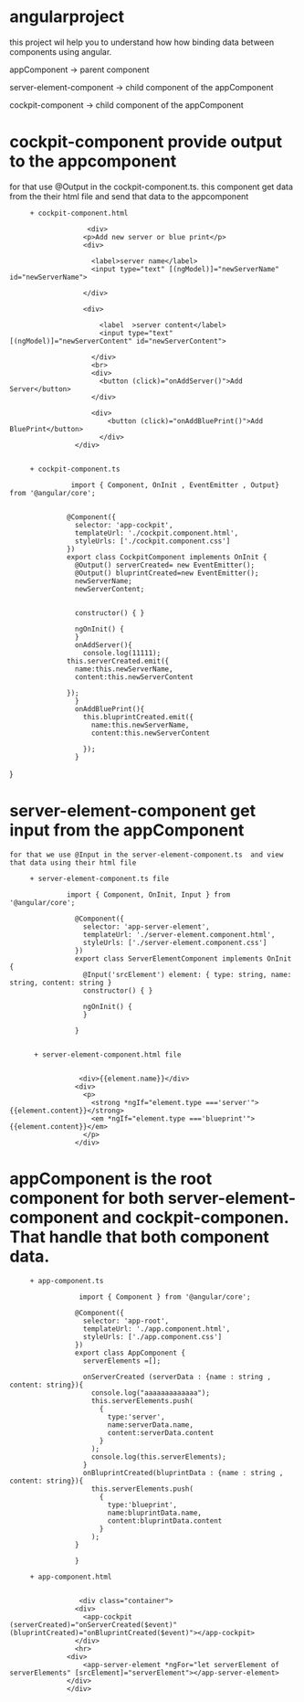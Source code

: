 # angularproject
this project wil help you to understand how how binding data between components using angular.
   
   appComponent -> parent component
   
   server-element-component -> child component of the appComponent
   
   cockpit-component -> child component of the appComponent
   
   
# cockpit-component provide output to the appcomponent
 
 for that use @Output in the  cockpit-component.ts. this component get data from the their html file and send that data to the appcomponent
   
         + cockpit-component.html

                       <div>
                      <p>Add new server or blue print</p>
                      <div>

                        <label>server name</label>
                        <input type="text" [(ngModel)]="newServerName" id="newServerName">

                      </div>

                      <div>

                          <label  >server content</label>
                          <input type="text" [(ngModel)]="newServerContent" id="newServerContent">

                        </div>
                        <br>
                        <div>
                          <button (click)="onAddServer()">Add Server</button>
                        </div>

                        <div>
                            <button (click)="onAddBluePrint()">Add BluePrint</button>
                          </div>
                    </div>


         + cockpit-component.ts
         
                   import { Component, OnInit , EventEmitter , Output} from '@angular/core';


                  @Component({
                    selector: 'app-cockpit',
                    templateUrl: './cockpit.component.html',
                    styleUrls: ['./cockpit.component.css']
                  })
                  export class CockpitComponent implements OnInit {
                    @Output() serverCreated= new EventEmitter();
                    @Output() bluprintCreated=new EventEmitter();
                    newServerName;
                    newServerContent;


                    constructor() { }

                    ngOnInit() {
                    }
                    onAddServer(){
                      console.log(11111);
                  this.serverCreated.emit({
                    name:this.newServerName,
                    content:this.newServerContent

                  });
                    }  
                    onAddBluePrint(){
                      this.bluprintCreated.emit({
                        name:this.newServerName,
                        content:this.newServerContent

                      });
                    }

}

   
 # server-element-component get input from the appComponent
  
    for that we use @Input in the server-element-component.ts  and view that data using their html file
         
         + server-element-component.ts file

                  import { Component, OnInit, Input } from '@angular/core';

                    @Component({
                      selector: 'app-server-element',
                      templateUrl: './server-element.component.html',
                      styleUrls: ['./server-element.component.css']
                    })
                    export class ServerElementComponent implements OnInit {
                      @Input('srcElement') element: { type: string, name: string, content: string }
                      constructor() { }

                      ngOnInit() {
                      }

                    }


          + server-element-component.html file
                      
                      
                     <div>{{element.name}}</div>
                    <div>
                      <p>
                        <strong *ngIf="element.type ==='server'">{{element.content}}</strong>
                        <em *ngIf="element.type ==='blueprint'">{{element.content}}</em>
                      </p>
                    </div>
                    
               
       
 # appComponent is the root component for both server-element-component and cockpit-componen. That handle that both component data.
    
    
      
         + app-component.ts
         
                     import { Component } from '@angular/core';

                    @Component({
                      selector: 'app-root',
                      templateUrl: './app.component.html',
                      styleUrls: ['./app.component.css']
                    })
                    export class AppComponent {
                      serverElements =[];

                      onServerCreated (serverData : {name : string , content: string}){
                        console.log("aaaaaaaaaaaaa");
                        this.serverElements.push(
                          {
                            type:'server',
                            name:serverData.name,
                            content:serverData.content
                          }
                        );
                        console.log(this.serverElements);
                      }
                      onBluprintCreated(bluprintData : {name : string , content: string}){
                        this.serverElements.push(
                          {
                            type:'blueprint',
                            name:bluprintData.name,
                            content:bluprintData.content
                          }
                        );
                    }

                    }

         + app-component.html
         
         
                     <div class="container">
                    <div>
                      <app-cockpit (serverCreated)="onServerCreated($event)" (bluprintCreated)="onBluprintCreated($event)"></app-cockpit>
                    </div>
                    <hr>
                  <div>
                      <app-server-element *ngFor="let serverElement of serverElements" [srcElement]="serverElement"></app-server-element>
                  </div>
                  </div>

    
    
    
    
    
    
    
    
